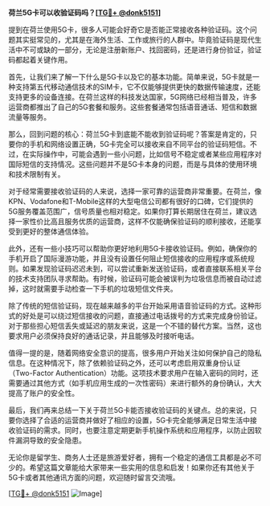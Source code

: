 **荷兰5G卡可以收验证码吗？[[TG💪+ @donk5151](https://t.me/s/donk5151)]**

提到在荷兰使用5G卡，很多人可能会好奇它是否能正常接收各种验证码。这个问题其实挺常见的，尤其是在海外生活、工作或旅行的人群中。毕竟验证码是现代生活中不可或缺的一部分，无论是注册新账户、找回密码，还是进行身份验证，验证码都起着关键作用。

首先，让我们来了解一下什么是5G卡以及它的基本功能。简单来说，5G卡就是一种支持第五代移动通信技术的SIM卡，它不仅能够提供更快的数据传输速度，还能支持更多的设备连接。在荷兰这样的科技发达国家，5G网络已经相当普及，许多运营商都推出了自己的5G套餐和服务。这些套餐通常包括语音通话、短信和数据流量等服务。

那么，回到问题的核心：荷兰5G卡到底能不能收到验证码呢？答案是肯定的，只要你的手机和网络设置正确，5G卡完全可以接收来自不同平台的验证码短信。不过，在实际操作中，可能会遇到一些小问题，比如信号不稳定或者某些应用程序对国际短信的支持情况。这些问题并不是5G卡本身的问题，而是与具体的使用环境和技术限制有关。

对于经常需要接收验证码的人来说，选择一家可靠的运营商非常重要。在荷兰，像KPN、Vodafone和T-Mobile这样的大型电信公司都有很好的口碑，它们提供的5G服务覆盖范围广，信号质量也相对稳定。如果你打算长期居住在荷兰，建议选择一家性价比高且服务优质的运营商，这样不仅能确保验证码的顺利接收，还能享受到更好的整体通信体验。

此外，还有一些小技巧可以帮助你更好地利用5G卡接收验证码。例如，确保你的手机开启了国际漫游功能，并且没有设置任何阻止短信接收的应用程序或系统规则。如果发现验证码迟迟未到，可以尝试重新发送验证码，或者直接联系相关平台的技术支持团队寻求帮助。有时候，验证码可能会被误判为垃圾信息而被自动过滤掉，这时就需要手动检查一下手机的垃圾短信文件夹。

除了传统的短信验证码，现在越来越多的平台开始采用语音验证码的方式。这种形式的好处是可以绕过短信接收的问题，直接通过电话拨号的方式来完成身份验证。对于那些担心短信丢失或延迟的朋友来说，这是一个不错的替代方案。当然，这也要求用户必须保持良好的通话记录，并且能够及时接听电话。

值得一提的是，随着网络安全意识的提高，很多用户开始关注如何保护自己的隐私信息。在这种情况下，除了依赖验证码之外，还可以考虑启用双重身份认证（Two-Factor Authentication）功能。这项技术要求用户在输入密码的同时，还需要通过其他方式（如手机应用生成的一次性密码）来进行额外的身份确认，大大提高了账户的安全性。

最后，我们再来总结一下关于荷兰5G卡能否接收验证码的关键点。总的来说，只要你选择了合适的运营商并做好了相应的设置，5G卡完全能够满足日常生活中接收验证码的需求。同时，也要注意定期更新手机操作系统和应用程序，以防止因软件漏洞导致的安全隐患。

无论你是留学生、商务人士还是旅游爱好者，拥有一个稳定的通信工具都是必不可少的。希望这篇文章能给大家带来一些实用的信息和启发！如果你还有其他关于5G卡或者其他通讯方面的问题，欢迎随时留言交流哦。

[[TG💪+ @donk5151](https://t.me/s/donk5151) ![Image](https://i.postimg.cc/rwNCRYN7/Snipaste-2025-04-30-17-27-05.png)]
